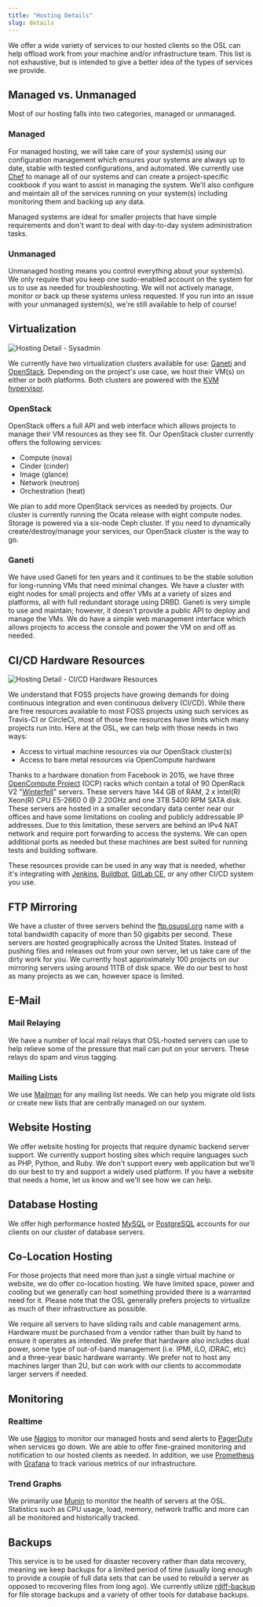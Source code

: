 ```yaml
---
title: "Hosting Details"
slug: details
---
```


We offer a wide variety of services to our hosted clients so the OSL can help offload work from your machine and/or
infrastructure team. This list is not exhaustive, but is intended to give a better idea of the types of services we
provide.

## Managed vs. Unmanaged

Most of our hosting falls into two categories, managed or unmanaged.

### Managed

For managed hosting, we will take care of your system(s) using our configuration management which ensures your systems
are always up to date, stable with tested configurations, and automated. We currently use [Chef](https://www.chef.io/)
to manage all of our systems and can create a project-specific cookbook if you want to assist in managing the system.
We'll also configure and maintain all of the services running on your system(s) including monitoring them and backing up
any data.

Managed systems are ideal for smaller projects that have simple requirements and don't want to deal with day-to-day
system administration tasks.

### Unmanaged

Unmanaged hosting means you control everything about your system(s). We only require that you keep one sudo-enabled
account on the system for us to use as needed for troubleshooting. We will not actively manage, monitor or back up these
systems unless requested. If you run into an issue with your unmanaged system(s), we're still available to help of
course!

## Virtualization

![Hosting Detail - Sysadmin](/images/student-sysadmin.jpg#right)

We currently have two virtualization clusters available for use: [Ganeti](http://www.ganeti.org/) and
[OpenStack](http://openstack.org). Depending on the project's use case, we host their VM(s) on either or both platforms.
Both clusters are powered with the [KVM hypervisor](http://www.linux-kvm.org/page/Main_Page).

### OpenStack

OpenStack offers a full API and web interface which allows projects to manage their VM resources as they see fit. Our
OpenStack cluster currently offers the following services:

- Compute (nova)
- Cinder (cinder)
- Image (glance)
- Network (neutron)
- Orchestration (heat)

We plan to add more OpenStack services as needed by projects. Our cluster is currently running the Ocata release with
eight compute nodes. Storage is powered via a six-node Ceph cluster. If you need to dynamically create/destroy/manage
your services, our OpenStack cluster is the way to go.

### Ganeti

We have used Ganeti for ten years and it continues to be the stable solution for long-running VMs that need minimal
changes. We have a cluster with eight nodes for small projects and offer VMs at a variety of sizes and platforms, all
with full redundant storage using DRBD. Ganeti is very simple to use and maintain; however, it doesn't provide a public
API to deploy and manage the VMs. We do have a simple web management interface which allows projects to access the
console and power the VM on and off as needed.

## CI/CD Hardware Resources

![Hosting Detail - CI/CD Hardware Resources](/images/facebook-servers.jpg#right)

We understand that FOSS projects have growing demands for doing continuous integration and even continuous delivery
(CI/CD). While there are free resources available to most FOSS projects using such services as Travis-CI or CircleCI,
most of those free resources have limits which many projects run into. Here at the OSL, we can help with those needs in
two ways:

- Access to virtual machine resources via our OpenStack cluster(s)
- Access to bare metal resources via OpenCompute hardware

Thanks to a hardware donation from Facebook in 2015, we have three [OpenCompute Project](https://www.opencompute.org/)
(OCP) racks which contain a total of 90 OpenRack V2
"[Winterfell](https://www.opencompute.org/wiki/Server/SpecsAndDesigns-old#Open_Rack_compatible_server_design)" servers.
These servers have 144 GB of RAM, 2 x Intel(R) Xeon(R) CPU E5-2660 0 @ 2.20GHz and one 3TB 5400 RPM SATA disk. These
servers are hosted in a smaller secondary data center near our offices and have some limitations on cooling and publicly
addressable IP addresses. Due to this limitation, these servers are behind an IPv4 NAT network and require port
forwarding to access the systems. We can open additional ports as needed but these machines are best suited for running
tests and building software.

These resources provide can be used in any way that is needed, whether it's integrating with
[Jenkins](https://jenkins.io/), [Buildbot](https://buildbot.net/),
[GitLab CE](https://gitlab.com/gitlab-org/gitlab-ce/), or any other CI/CD system you use.

## FTP Mirroring

We have a cluster of three servers behind the [ftp.osuosl.org](http://ftp.osuosl.org/) name with a total bandwidth
capacity of more than 50 gigabits per second. These servers are hosted geographically across the United States. Instead
of pushing files and releases out from your own server, let us take care of the dirty work for you. We currently host
approximately 100 projects on our mirroring servers using around 11TB of disk space. We do our best to host as many
projects as we can, however space is limited.

## E-Mail

### Mail Relaying

We have a number of local mail relays that OSL-hosted servers can use to help relieve some of the pressure that mail can
put on your servers. These relays do spam and virus tagging.

### Mailing Lists

We use [Mailman](http://www.list.org/) for any mailing list needs. We can help you migrate old lists or create new lists
that are centrally managed on our system.

## Website Hosting

We offer website hosting for projects that require dynamic backend server support. We currently support hosting sites
which require languages such as PHP, Python, and Ruby. We don't support every web application but we'll do our best to
try and support a widely used platform. If you have a website that needs a home, let us know and we'll see how we can
help.

## Database Hosting

We offer high performance hosted [MySQL](http://mysql.com/) or [PostgreSQL](http://www.postgresql.org/) accounts for our
clients on our cluster of database servers.

## Co-Location Hosting

For those projects that need more than just a single virtual machine or website, we do offer co-location hosting. We
have limited space, power and cooling but we generally can host something provided there is a warranted need for it.
Please note that the OSL generally prefers projects to virtualize as much of their infrastructure as possible.

We require all servers to have sliding rails and cable management arms. Hardware must be purchased from a vendor rather
than built by hand to ensure it operates as intended. We prefer that hardware also includes dual power, some type of
out-of-band management (i.e. IPMI, iLO, iDRAC, etc) and a three-year basic hardware warranty. We prefer not to host any
machines larger than 2U, but can work with our clients to accommodate larger servers if needed.

## Monitoring

### Realtime

We use [Nagios](http://nagios.org/) to monitor our managed hosts and send alerts to [PagerDuty](http://pagerduty.com/)
when services go down. We are able to offer fine-grained monitoring and notification to our hosted clients as needed. In
addition, we use [Prometheus](https://prometheus.io/) with [Grafana](https://grafana.com/) to track various metrics of
our infrastructure.

### Trend Graphs

We primarily use [Munin](http://munin-monitoring.org/) to monitor the health of servers at the OSL. Statistics such as
CPU usage, load, memory, network traffic and more can all be monitored and historically tracked.

## Backups

This service is to be used for disaster recovery rather than data recovery, meaning we keep backups for a limited period
of time (usually long enough to provide a couple of full data sets that can be used to rebuild a server as opposed to
recovering files from long ago). We currently utilize [rdiff-backup](http://www.nongnu.org/rdiff-backup/) for file
storage backups and a variety of other tools for database backups.
